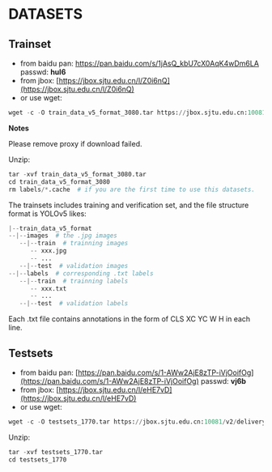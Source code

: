 # DATASETS


## Trainset
+ from baidu pan: [https://pan.baidu.com/s/1jAsQ_kbU7cX0AqK4wDm6LA ](https://pan.baidu.com/s/1jAsQ_kbU7cX0AqK4wDm6LA) passwd: **hul6**
+ from jbox: [https://jbox.sjtu.edu.cn/l/Z0i6nQ](https://jbox.sjtu.edu.cn/l/Z0i6nQ)
+ or use wget:
```python
wget -c -O train_data_v5_format_3080.tar https://jbox.sjtu.edu.cn:10081/v2/delivery/data/de2ac2610893499686d095f174aa6ffd/?token=
```
**Notes**

Please remove proxy if download failed.

Unzip:
```python
tar -xvf train_data_v5_format_3080.tar
cd train_data_v5_format_3080
rm labels/*.cache  # if you are the first time to use this datasets.

```
The trainsets includes training and verification set, and the file structure format is YOLOv5 likes:
```python
|--train_data_v5_format
--|--images  # the .jpg images
   --|--train  # trainning images
      -- xxx.jpg
      -- ...
   --|--test  # validation images
--|--labels  # corresponding .txt labels
   --|--train  # trainning labels
      -- xxx.txt
      -- ...
   --|--test  # validation labels
```
Each .txt file contains annotations in the form of CLS XC YC W H in each line.


## Testsets
+ from baidu pan: [https://pan.baidu.com/s/1-AWw2AjE8zTP-iVjOoifOg](https://pan.baidu.com/s/1-AWw2AjE8zTP-iVjOoifOg) passwd: **vj6b**
+ from jbox: [https://jbox.sjtu.edu.cn/l/eHE7vD](https://jbox.sjtu.edu.cn/l/eHE7vD)
+ or use wget:
```python
wget -c -O testsets_1770.tar https://jbox.sjtu.edu.cn:10081/v2/delivery/data/a526b168356949068e6a13e8c254a71b/?token=
```

Unzip:
```python
tar -xvf testsets_1770.tar
cd testsets_1770
```



